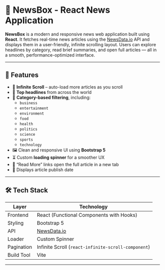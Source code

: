 # 📰 NewsBox - React News Application

**NewsBox** is a modern and responsive news web application built using **React**. It fetches real-time news articles using the [NewsData.io](https://newsdata.io/) API and displays them in a user-friendly, infinite scrolling layout. Users can explore headlines by category, read brief summaries, and open full articles — all in a smooth, performance-optimized interface.

---

## 🚀 Features

- 🔄 **Infinite Scroll** – auto-load more articles as you scroll
- 🔎 **Top headlines** from across the world
- 📂 **Category-based filtering**, including:
  - `business`
  - `entertainment`
  - `environment`
  - `food`
  - `health`
  - `politics`
  - `science`
  - `sports`
  - `technology`
- 🖼️ Clean and responsive UI using **Bootstrap 5**
- ⏳ Custom **loading spinner** for a smoother UX
- 🔗 “Read More” links open the full article in a new tab
- 📅 Displays article publish date

---

## 🛠️ Tech Stack

| Layer     | Technology            |
|-----------|------------------------|
| Frontend  | React (Functional Components with Hooks) |
| Styling   | Bootstrap 5            |
| API       | [NewsData.io](https://newsdata.io/) |
| Loader    | Custom Spinner         |
| Pagination | Infinite Scroll (`react-infinite-scroll-component`) |
| Build Tool | Vite                  |

---


